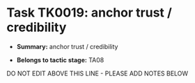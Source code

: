 # Task TK0019: anchor trust / credibility

* **Summary:** anchor trust / credibility

* **Belongs to tactic stage:** TA08

DO NOT EDIT ABOVE THIS LINE - PLEASE ADD NOTES BELOW